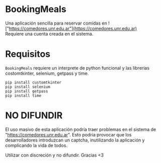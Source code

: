# BookingMeals
Una aplicación sencilla para reservar comidas en !["https://comedores.unr.edu.ar"](https://comedores.unr.edu.ar)  
Requiere una cuenta creada en el sistema.

# Requisitos

`BookingMeals` requiere un interprete de python funcional y las librerías costomtkinter, selenium, getpass y time.

`pip install customtkinter`  
`pip install selenium`  
`pip install getpass`  
`pip install time`  

# NO DIFUNDIR

El uso masivo de esta aplicación podría traer problemas en el sistema de "https://comedores.unr.edu.ar". Esto podría provocar que los desarrolladores introduzcan un captcha, inutilizando la aplicación y complicando la vida de todos.

Utilizar con discreción y no difundir. Gracias <3

